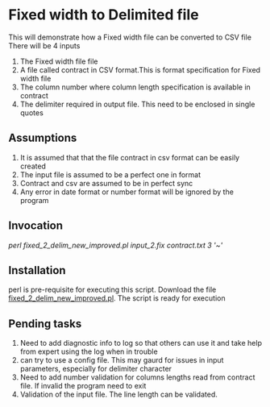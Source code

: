 # Fixed width to Delimited file

This will demonstrate how a Fixed width file can be converted to CSV file
There will be 4 inputs 
 1) The Fixed width file file 
 2) A file called contract in CSV format.This is format specification for Fixed width file
 3) The column number where column length specification is available in contract
 4) The delimiter required in output file. This need to be enclosed in single quotes
    

## Assumptions
1) It is assumed that that the file contract in csv format can be easily created
1) The input file is assumed to be a perfect one in format
1) Contract and csv are assumed to be in perfect sync
1) Any error in date format or number format will be ignored by the program 


## Invocation
_perl fixed_2_delim_new_improved.pl input_2.fix contract.txt 3 '~'_

## Installation
perl is pre-requisite for executing this script.
Download the file [fixed_2_delim_new_improved.pl](https://github.com/binilvj/test_code_repo2/blob/master/Perl/fixed_2_delim_new_improved/fixed_2_delim_new_improved.pl).
The script is ready for execution

## Pending tasks
1) Need to add diagnostic info to log so that others can use it and take help from expert using the log when in trouble
2) can try to use a config file. This may gaurd for issues in input parameters, especially for delimiter character
3) Need to add number validation for columns lengths read from contract file. If invalid the program need to exit
4) Validation of the input file. The line length can be validated. 
